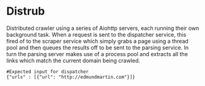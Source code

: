 # Distrub
Distributed crawler using a series of Aiohttp servers, each running their own background task. When a request is sent to the dispatcher service, this fired of to the scraper service which simply grabs a page using a thread pool and then queues the results off to be sent to the parsing service. In turn the parsing server makes use of a process pool and extracts all the links which match the current domain being crawled.

```
#Expected input for dispatcher
{"urls" : [{"url": "http://edmundmartin.com"}]}
```
